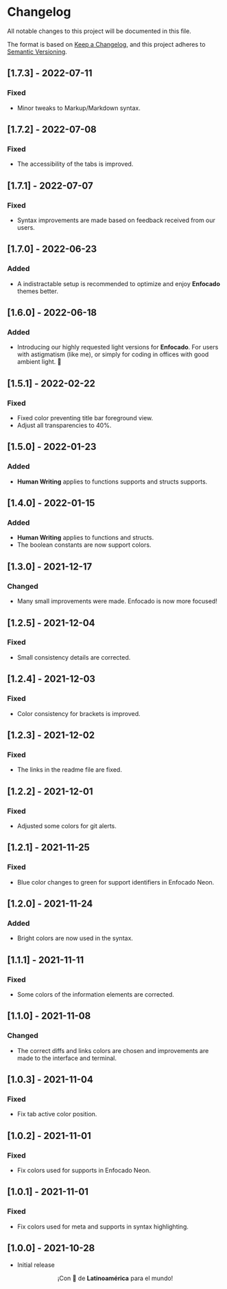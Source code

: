 # Changelog

All notable changes to this project will be documented in this file.

The format is based on [Keep a Changelog](https://keepachangelog.com/en/1.0.0/), and this project adheres to [Semantic Versioning](https://semver.org/spec/v2.0.0.html).

## [1.7.3] - 2022-07-11

### Fixed

- Minor tweaks to Markup/Markdown syntax.

## [1.7.2] - 2022-07-08

### Fixed

- The accessibility of the tabs is improved.

## [1.7.1] - 2022-07-07

### Fixed

- Syntax improvements are made based on feedback received from our users.

## [1.7.0] - 2022-06-23

### Added

- A indistractable setup is recommended to optimize and enjoy **Enfocado** themes better.

## [1.6.0] - 2022-06-18

### Added

- Introducing our highly requested light versions for **Enfocado**. For users with astigmatism (like me), or simply for coding in offices with good ambient light. 🌴

## [1.5.1] - 2022-02-22

### Fixed

- Fixed color preventing title bar foreground view.
- Adjust all transparencies to 40%.

## [1.5.0] - 2022-01-23

### Added

- **Human Writing** applies to functions supports and structs supports.

## [1.4.0] - 2022-01-15

### Added

- **Human Writing** applies to functions and structs.
- The boolean constants are now support colors.

## [1.3.0] - 2021-12-17

### Changed

- Many small improvements were made. Enfocado is now more focused!

## [1.2.5] - 2021-12-04

### Fixed

- Small consistency details are corrected.

## [1.2.4] - 2021-12-03

### Fixed

- Color consistency for brackets is improved.

## [1.2.3] - 2021-12-02

### Fixed

- The links in the readme file are fixed.

## [1.2.2] - 2021-12-01

### Fixed

- Adjusted some colors for git alerts.

## [1.2.1] - 2021-11-25

### Fixed

- Blue color changes to green for support identifiers in Enfocado Neon.

## [1.2.0] - 2021-11-24

### Added

- Bright colors are now used in the syntax.

## [1.1.1] - 2021-11-11

### Fixed

- Some colors of the information elements are corrected.

## [1.1.0] - 2021-11-08

### Changed

- The correct diffs and links colors are chosen and improvements are made to the interface and terminal.

## [1.0.3] - 2021-11-04

### Fixed

- Fix tab active color position.

## [1.0.2] - 2021-11-01

### Fixed

- Fix colors used for supports in Enfocado Neon.

## [1.0.1] - 2021-11-01

### Fixed

- Fix colors used for meta and supports in syntax highlighting.

## [1.0.0] - 2021-10-28

- Initial release

<p align="center">¡Con 💖 de <strong>Latinoamérica</strong> para el mundo!</p>

